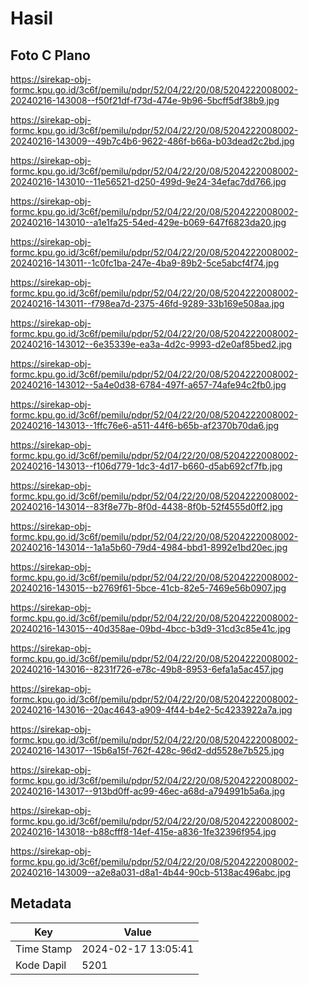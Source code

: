 # Hasil

## Foto C Plano

https://sirekap-obj-formc.kpu.go.id/3c6f/pemilu/pdpr/52/04/22/20/08/5204222008002-20240216-143008--f50f21df-f73d-474e-9b96-5bcff5df38b9.jpg

https://sirekap-obj-formc.kpu.go.id/3c6f/pemilu/pdpr/52/04/22/20/08/5204222008002-20240216-143009--49b7c4b6-9622-486f-b66a-b03dead2c2bd.jpg

https://sirekap-obj-formc.kpu.go.id/3c6f/pemilu/pdpr/52/04/22/20/08/5204222008002-20240216-143010--11e56521-d250-499d-9e24-34efac7dd766.jpg

https://sirekap-obj-formc.kpu.go.id/3c6f/pemilu/pdpr/52/04/22/20/08/5204222008002-20240216-143010--a1e1fa25-54ed-429e-b069-647f6823da20.jpg

https://sirekap-obj-formc.kpu.go.id/3c6f/pemilu/pdpr/52/04/22/20/08/5204222008002-20240216-143011--1c0fc1ba-247e-4ba9-89b2-5ce5abcf4f74.jpg

https://sirekap-obj-formc.kpu.go.id/3c6f/pemilu/pdpr/52/04/22/20/08/5204222008002-20240216-143011--f798ea7d-2375-46fd-9289-33b169e508aa.jpg

https://sirekap-obj-formc.kpu.go.id/3c6f/pemilu/pdpr/52/04/22/20/08/5204222008002-20240216-143012--6e35339e-ea3a-4d2c-9993-d2e0af85bed2.jpg

https://sirekap-obj-formc.kpu.go.id/3c6f/pemilu/pdpr/52/04/22/20/08/5204222008002-20240216-143012--5a4e0d38-6784-497f-a657-74afe94c2fb0.jpg

https://sirekap-obj-formc.kpu.go.id/3c6f/pemilu/pdpr/52/04/22/20/08/5204222008002-20240216-143013--1ffc76e6-a511-44f6-b65b-af2370b70da6.jpg

https://sirekap-obj-formc.kpu.go.id/3c6f/pemilu/pdpr/52/04/22/20/08/5204222008002-20240216-143013--f106d779-1dc3-4d17-b660-d5ab692cf7fb.jpg

https://sirekap-obj-formc.kpu.go.id/3c6f/pemilu/pdpr/52/04/22/20/08/5204222008002-20240216-143014--83f8e77b-8f0d-4438-8f0b-52f4555d0ff2.jpg

https://sirekap-obj-formc.kpu.go.id/3c6f/pemilu/pdpr/52/04/22/20/08/5204222008002-20240216-143014--1a1a5b60-79d4-4984-bbd1-8992e1bd20ec.jpg

https://sirekap-obj-formc.kpu.go.id/3c6f/pemilu/pdpr/52/04/22/20/08/5204222008002-20240216-143015--b2769f61-5bce-41cb-82e5-7469e56b0907.jpg

https://sirekap-obj-formc.kpu.go.id/3c6f/pemilu/pdpr/52/04/22/20/08/5204222008002-20240216-143015--40d358ae-09bd-4bcc-b3d9-31cd3c85e41c.jpg

https://sirekap-obj-formc.kpu.go.id/3c6f/pemilu/pdpr/52/04/22/20/08/5204222008002-20240216-143016--8231f726-e78c-49b8-8953-6efa1a5ac457.jpg

https://sirekap-obj-formc.kpu.go.id/3c6f/pemilu/pdpr/52/04/22/20/08/5204222008002-20240216-143016--20ac4643-a909-4f44-b4e2-5c4233922a7a.jpg

https://sirekap-obj-formc.kpu.go.id/3c6f/pemilu/pdpr/52/04/22/20/08/5204222008002-20240216-143017--15b6a15f-762f-428c-96d2-dd5528e7b525.jpg

https://sirekap-obj-formc.kpu.go.id/3c6f/pemilu/pdpr/52/04/22/20/08/5204222008002-20240216-143017--913bd0ff-ac99-46ec-a68d-a794991b5a6a.jpg

https://sirekap-obj-formc.kpu.go.id/3c6f/pemilu/pdpr/52/04/22/20/08/5204222008002-20240216-143018--b88cfff8-14ef-415e-a836-1fe32396f954.jpg

https://sirekap-obj-formc.kpu.go.id/3c6f/pemilu/pdpr/52/04/22/20/08/5204222008002-20240216-143009--a2e8a031-d8a1-4b44-90cb-5138ac496abc.jpg


## Metadata

| Key        | Value               |
| ---------- | ------------------- |
| Time Stamp | 2024-02-17 13:05:41 |
| Kode Dapil | 5201                |



